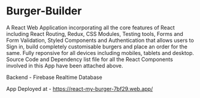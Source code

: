 # Burger-Builder

A React Web Application incorporating all the core features of React including React Routing, Redux, CSS Modules, Testing tools, Forms and Form Validation, Styled Components and Authentication that allows users to Sign in, build completely customisable burgers and place an order for the same. Fully reponsive for all devices including mobiles, tablets and desktop. Source Code and Dependency list file for all the React Components involved in this App have been attached above.

Backend - Firebase Realtime Database

App Deployed at - https://react-my-burger-7bf29.web.app/
